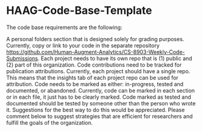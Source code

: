 # HAAG-Code-Base-Template

The code base requirements are the following:

A personal folders section that is designed solely for grading purposes. Currently, copy or link to your code in the separate repository https://github.com/Human-Augment-Analytics/CS-8903-Weekly-Code-Submissions.
Each project needs to have its own repo that is (1) public and (2) part of this organization.
Code contributions need to be tracked for publication attributions. Currently, each project should have a single repo. This means that the insights tab of each project repo can be used for attribution.
Code needs to be marked as either: in-progress, tested and documented, or abandoned. Currently, code can be marked in each section or in each file, it just has to be clearly marked. Code marked as tested and documented should be tested by someone other than the person who wrote it. Suggestions for the best way to do this would be appreciated.
Please comment below to suggest strategies that are efficient for researchers and fulfill the goals of the organization.
